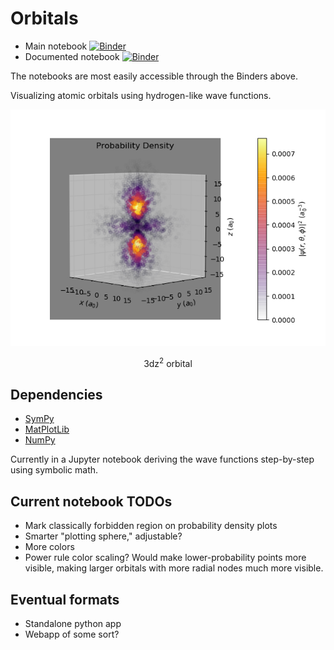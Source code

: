 # Orbitals
- Main notebook [![Binder](https://mybinder.org/badge_logo.svg)](https://mybinder.org/v2/gh/Noah-Burns/Orbitals/main?filepath=Orbitals.ipynb)
- Documented notebook [![Binder](https://mybinder.org/badge_logo.svg)](https://mybinder.org/v2/gh/Noah-Burns/Orbitals/main?filepath=Orbitals%20Documented.ipynb)

The notebooks are most easily accessible through the Binders above.

Visualizing atomic orbitals using hydrogen-like wave functions.

<div align="center" style="text-align: center;">
 <img src="./data/3dz2.png"
 alt="3dz^2 orbital">
 <br>
 <p>3dz<sup>2</sup> orbital</p>
</div>



## Dependencies
- [SymPy](https://www.sympy.org/)
- [MatPlotLib](https://matplotlib.org/)
- [NumPy](https://numpy.org/)

Currently in a Jupyter notebook deriving the wave functions step-by-step using symbolic math.

## Current notebook TODOs
- Mark classically forbidden region on probability density plots
- Smarter "plotting sphere," adjustable?
- More colors
- Power rule color scaling? Would make lower-probability points more visible, making larger orbitals with more radial nodes much more visible.


## Eventual formats
- Standalone python app
- Webapp of some sort?